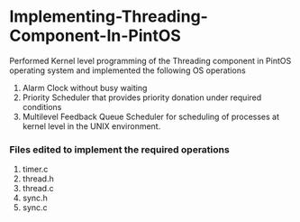 # Implementing-Threading-Component-In-PintOS

Performed Kernel level programming of the Threading component in PintOS operating system and implemented the following OS operations
1. Alarm Clock without busy waiting
2. Priority Scheduler that provides priority donation under required conditions 
3. Multilevel Feedback Queue Scheduler for scheduling of processes at kernel level in the UNIX environment.

### Files edited to implement the required operations
1. timer.c
2. thread.h
3. thread.c
4. sync.h
5. sync.c
